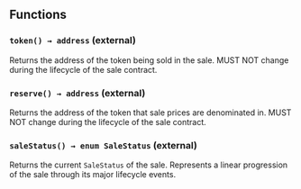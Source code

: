 





## Functions
### `token() → address` (external)

Returns the address of the token being sold in the sale.
MUST NOT change during the lifecycle of the sale contract.



### `reserve() → address` (external)

Returns the address of the token that sale prices are denominated in.
MUST NOT change during the lifecycle of the sale contract.



### `saleStatus() → enum SaleStatus` (external)

Returns the current `SaleStatus` of the sale.
Represents a linear progression of the sale through its major lifecycle
events.



